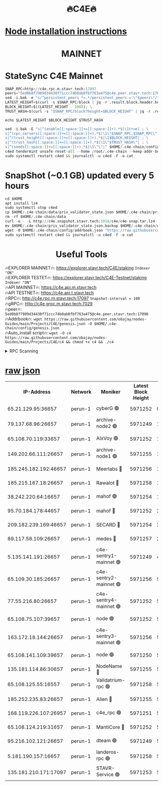 <h1 align="center"> 🔥C4E🔥</h1>

[Node installation instructions](https://github.com/obajay/nodes-Guides/tree/main/Projects/C4E)
=

<h1 align="center"> MAINNET</h1>

# StateSync C4E Mainnet
```python
SNAP_RPC=http://c4e.rpc.m.stavr.tech:17097
peers="5ed0b8f7989d34438f71ccc74b0ab0fbf763a475@c4e.peer.stavr.tech:17096"
sed -i.bak -e "s/^persistent_peers *=.*/persistent_peers = \"$peers\"/" $HOME/.c4e-chain/config/config.toml
LATEST_HEIGHT=$(curl -s $SNAP_RPC/block | jq -r .result.block.header.height); \
BLOCK_HEIGHT=$((LATEST_HEIGHT - 100)); \
TRUST_HASH=$(curl -s "$SNAP_RPC/block?height=$BLOCK_HEIGHT" | jq -r .result.block_id.hash)

echo $LATEST_HEIGHT $BLOCK_HEIGHT $TRUST_HASH

sed -i.bak -E "s|^(enable[[:space:]]+=[[:space:]]+).*$|\1true| ; \
s|^(rpc_servers[[:space:]]+=[[:space:]]+).*$|\1\"$SNAP_RPC,$SNAP_RPC\"| ; \
s|^(trust_height[[:space:]]+=[[:space:]]+).*$|\1$BLOCK_HEIGHT| ; \
s|^(trust_hash[[:space:]]+=[[:space:]]+).*$|\1\"$TRUST_HASH\"| ; \
s|^(seeds[[:space:]]+=[[:space:]]+).*$|\1\"\"|" $HOME/.c4e-chain/config/config.toml
c4ed tendermint unsafe-reset-all --home /root/.c4e-chain --keep-addr-book
sudo systemctl restart c4ed && journalctl -u c4ed -f -o cat
```
# SnapShot (~0.1 GB) updated every 5 hours
```python
cd $HOME
apt install lz4
sudo systemctl stop c4ed
cp $HOME/.c4e-chain/data/priv_validator_state.json $HOME/.c4e-chain/priv_validator_state.json.backup
rm -rf $HOME/.c4e-chain/data
curl -o - -L http://c4e.snapshot.stavr.tech:1018/c4e/c4e-snap.tar.lz4 | lz4 -c -d - | tar -x -C $HOME/.c4e-chain --strip-components 2
mv $HOME/.c4e-chain/priv_validator_state.json.backup $HOME/.c4e-chain/data/priv_validator_state.json
wget -O $HOME/.c4e-chain/config/addrbook.json "https://raw.githubusercontent.com/obajay/nodes-Guides/main/Projects/C4E/addrbook.json"
sudo systemctl restart c4ed && journalctl -u c4ed -f -o cat
```
 <h1 align="center"> Useful Tools</h1>

🔥EXPLORER MAINNET🔥:  https://explorer.stavr.tech/C4E/staking            `Indexer "ON"` \
🔥EXPLORER TESTET🔥:   https://explorer.stavr.tech/C4E-Testnet/staking     `Indexer "ON"` \
🔥API MAINNET🔥:       https://c4e.api.m.stavr.tech \
🔥API TESTNET🔥:       https://c4e.api.t.stavr.tech \
🔥RPC🔥:               http://c4e.rpc.m.stavr.tech:17097                  `Snapshot-interval = 100` \
🔥gRPC🔥:              http://c4e.grpc.m.stavr.tech:7029 \
🔥peer🔥:              `5ed0b8f7989d34438f71ccc74b0ab0fbf763a475@c4e.peer.stavr.tech:17096` \
🔥Addrbook🔥:    ```wget https://raw.githubusercontent.com/obajay/nodes-Guides/main/Projects/C4E/genesis.json -O $HOME/.c4e-chain/config/genesis.json``` \
🔥Auto_install script🔥: ```wget -O c4 https://raw.githubusercontent.com/obajay/nodes-Guides/main/Projects/C4E/c4 && chmod +x c4 && ./c4```





<details>
<summary>RPC Scanning</summary>

<h2 align="center"> We scan nodes in real time every 4 hours. And we provide the final result of RPC endpoints.
We cannot influence the operation of these nodes in any way. </h2>


```python
If Voting Power is higher than 0 --> then the Node is a validator of the network and may be subject to attack and be a potential threat to the chain.
```
```python
We marked such validators with a red symbol
```

</details>

[raw json](https://rpc-check.c4e.stavr.tech/c4e/rpc-c4e-result.json)
=



<table><tr><th>IP-Address</th><th>Network</th><th>Moniker</th><th>Latest Block Height</th><th>Earliest Block Height</th><th>Catching Up</th><th>Voting Power</th><th>Scan Time</th></tr><tr><td>65.21.129.95:36657</td><td>perun-1</td><td>cyberG 🟢</td><td>5971252</td><td>0</td><td>False</td><td>0</td><td>2023-11-22T18:02:10.854751609UTC</td></tr><tr><td>79.137.68.96:26657</td><td>perun-1</td><td>archive-node2 🟢</td><td>5971249</td><td>1</td><td>False</td><td>0</td><td>2023-11-22T18:01:54.188907083UTC</td></tr><tr><td>65.108.70.119:33657</td><td>perun-1</td><td>AlxVoy 🟢</td><td>5971252</td><td>1</td><td>False</td><td>0</td><td>2023-11-22T18:02:10.526891082UTC</td></tr><tr><td>149.202.66.111:26657</td><td>perun-1</td><td>archive-node1 🟢</td><td>5971255</td><td>1</td><td>False</td><td>0</td><td>2023-11-22T18:02:26.700532087UTC</td></tr><tr><td>185.245.182.192:46657</td><td>perun-1</td><td>Meerlabs 🔴</td><td>5971256</td><td>1051501</td><td>False</td><td>493550</td><td>2023-11-22T18:02:32.155813280UTC</td></tr><tr><td>185.215.167.18:26657</td><td>perun-1</td><td>Rawalot 🔴</td><td>5971258</td><td>1090501</td><td>False</td><td>579034</td><td>2023-11-22T18:02:46.424453676UTC</td></tr><tr><td>38.242.220.64:16657</td><td>perun-1</td><td>mahof 🟢</td><td>5971254</td><td>1892001</td><td>False</td><td>0</td><td>2023-11-22T18:02:24.348186665UTC</td></tr><tr><td>95.70.184.178:44657</td><td>perun-1</td><td>mahof 🔴</td><td>5971252</td><td>2342001</td><td>False</td><td>1357006</td><td>2023-11-22T18:02:09.846023794UTC</td></tr><tr><td>209.182.239.169:46657</td><td>perun-1</td><td>SECARD 🔴</td><td>5971254</td><td>2616101</td><td>False</td><td>675729</td><td>2023-11-22T18:02:24.027456417UTC</td></tr><tr><td>89.117.58.109:26657</td><td>perun-1</td><td>medes 🔴</td><td>5971257</td><td>2826001</td><td>False</td><td>471345</td><td>2023-11-22T18:02:41.303642961UTC</td></tr><tr><td>5.135.141.191:26657</td><td>perun-1</td><td>c4e-sentry1-mainnet 🟢</td><td>5971249</td><td>4267001</td><td>False</td><td>0</td><td>2023-11-22T18:01:53.509866515UTC</td></tr><tr><td>65.109.30.185:26657</td><td>perun-1</td><td>c4e-sentry2-mainnet 🟢</td><td>5971256</td><td>5186001</td><td>False</td><td>0</td><td>2023-11-22T18:02:31.824722190UTC</td></tr><tr><td>77.55.216.80:26657</td><td>perun-1</td><td>c4e-sentry4-mainnet 🟢</td><td>5971252</td><td>5187001</td><td>False</td><td>0</td><td>2023-11-22T18:02:10.185154334UTC</td></tr><tr><td>65.108.75.107:39657</td><td>perun-1</td><td>node 🟢</td><td>5971252</td><td>5198801</td><td>False</td><td>0</td><td>2023-11-22T18:02:13.231866617UTC</td></tr><tr><td>163.172.18.144:26657</td><td>perun-1</td><td>c4e-sentry3-mainnet 🟢</td><td>5971256</td><td>5286001</td><td>False</td><td>0</td><td>2023-11-22T18:02:34.854161313UTC</td></tr><tr><td>65.108.141.109:39657</td><td>perun-1</td><td>node 🟢</td><td>5971250</td><td>5303301</td><td>False</td><td>0</td><td>2023-11-22T18:01:56.565228837UTC</td></tr><tr><td>135.181.114.86:30657</td><td>perun-1</td><td>NodeName 🔴</td><td>5971255</td><td>5508301</td><td>False</td><td>333717</td><td>2023-11-22T18:02:27.023700579UTC</td></tr><tr><td>65.108.125.55:16557</td><td>perun-1</td><td>Validatrium-rpc 🟢</td><td>5971258</td><td>5551301</td><td>False</td><td>0</td><td>2023-11-22T18:02:43.673358331UTC</td></tr><tr><td>185.252.235.83:26657</td><td>perun-1</td><td>Alien 🔴</td><td>5971255</td><td>5736001</td><td>False</td><td>380508</td><td>2023-11-22T18:02:27.346116496UTC</td></tr><tr><td>168.119.226.107:26957</td><td>perun-1</td><td>c4e_rpc 🟢</td><td>5971251</td><td>5871251</td><td>False</td><td>0</td><td>2023-11-22T18:02:02.926753719UTC</td></tr><tr><td>65.108.124.219:31657</td><td>perun-1</td><td>MantiCore 🔴</td><td>5971252</td><td>5871252</td><td>False</td><td>837339</td><td>2023-11-22T18:02:09.423544383UTC</td></tr><tr><td>95.216.102.121:26657</td><td>perun-1</td><td>dteam 🟢</td><td>5971249</td><td>5958001</td><td>False</td><td>0</td><td>2023-11-22T18:01:53.859455232UTC</td></tr><tr><td>5.181.190.157:16657</td><td>perun-1</td><td>landeros-rpc 🟢</td><td>5971258</td><td>5962001</td><td>False</td><td>0</td><td>2023-11-22T18:02:46.091715370UTC</td></tr><tr><td>135.181.210.171:17097</td><td>perun-1</td><td>STAVR-Service 🟢</td><td>5971253</td><td>5970301</td><td>False</td><td>0</td><td>2023-11-22T18:02:15.616818642UTC</td></tr></table>
